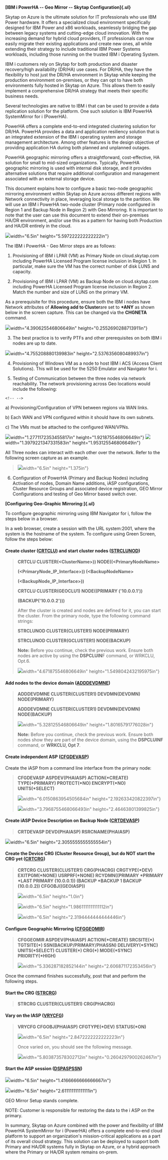 **[IBM i PowerHA -- Geo Mirror -- Skytap Configuration]{.ul}**

Skytap on Azure is the ultimate solution for IT professionals who use
IBM Power hardware. It offers a specialized cloud environment
specifically designed for IBM Power and x86 workloads, seamlessly
bridging the gap between legacy systems and cutting-edge cloud
innovation. With the increasing demand for hybrid cloud providers, IT
professionals can now easily migrate their existing applications and
create new ones, all while extending their strategy to include
traditional IBM Power Systems workloads, including those running on the
trusted IBM i Operating System.

IBM i customers rely on Skytap for both production and disaster
recovery/high availability (DR/HA) use cases. For DR/HA, they have the
flexibility to host just the DR/HA environment in Skytap while keeping
the production environment on-premises, or they can opt to have both
environments fully hosted in Skytap on Azure. This allows them to easily
implement a comprehensive DR/HA strategy that meets their specific
business needs.

Several technologies are native to IBM i that can be used to provide a
data replication solution for the platform. One such solution is IBM
PowerHA SystemMirror for i (PowerHA).

PowerHA offers a complete end-to-end integrated clustering solution for
DR/HA. PowerHA provides a data and application resiliency solution that
is an integrated extension of the IBM i operating system and storage
management architecture. Among other features is the design objective of
providing application HA during both planned and unplanned outages.

PowerHA geographic mirroring offers a straightforward, cost-effective,
HA solution for small to mid-sized organizations. Typically, PowerHA
geographic mirroring is used with internal disk storage, and it provides
alternative solutions that require additional configuration and
management associated with an external storage device.

This document explains how to configure a basic two-node geographic
mirroring environment within Skytap on Azure across different regions
with Network connectivity in place, leveraging local storage to the
partition. We will use an IBM i PowerHA two-node cluster (Primary node
configured in Region 1 and Backup Node in Region 2) with Geo Mirroring.
It is important to note that the user can use this document to extend
their on-premises HA/DR environment, and/or use this as a pattern for
having both Production and HA/DR entirely in the cloud.

<img src="https://raw.githubusercontent.com/skytap/well-architected-framework/master/resiliency/solutions/powerha-geomirror-media/image1.png">width="6.5in"
height="5.597222222222222in"}

The IBM i PowerHA - Geo Mirror steps are as follows:

1.  Provisioning of IBM i LPAR (VM) as Primary Node on cloud.skytap.com
    including PowerHA Licensed Program license inclusion in Region 1. In
    particular, make sure the VM has the correct number of disk LUNS and
    capacity.

2.  Provisioning of IBM i LPAR (VM) as Backup Node on cloud.skytap.com
    including PowerHA Licensed Program license inclusion in Region 2.
    Match the number and size of LUNS on the primary VM.

As a prerequisite for this procedure, ensure both the IBM i nodes have
Network attributes of **Allowing add to Cluster**are set to **\*ANY** as
shown below in the screen capture. This can be changed via the
**CHGNETA** command.

<img src="https://raw.githubusercontent.com/skytap/well-architected-framework/master/resiliency/solutions/powerha-geomirror-media/image2.png">width="4.390625546806649in"
height="0.2552690288713911in"}

3.  The best practice is to verify PTFs and other prerequisites on both
    IBM i nodes are up to date.

<img src="https://raw.githubusercontent.com/skytap/well-architected-framework/master/resiliency/solutions/powerha-geomirror-media/image3.png">width="4.755208880139983in"
height="2.5376356080489937in"}

4.  Provisioning of Windows VM as a node to host IBM i ACS (Access
    Client Solutions). This will be used for the 5250 Emulator and
    Navigator for i.

5.  Testing of Communication between the three nodes via network
    reachability. The network provisioning across Geo locations would
    include the following:

```{=html}
<!-- -->
```
a)  Provisioning/Configuration of VPN between regions via WAN links.

b)  Each WAN and VPN configured within it should have its own subnets.

c)  The VMs must be attached to the configured WAN/VPNs.

<img src="https://raw.githubusercontent.com/skytap/well-architected-framework/master/resiliency/solutions/powerha-geomirror-media/image4.png">width="1.2771172353455817in"
height="1.921875546806649in"}
<img src="https://raw.githubusercontent.com/skytap/well-architected-framework/master/resiliency/solutions/powerha-geomirror-media/image5.png">width="1.3979221347331583in"
height="1.953125546806649in"}

All Three nodes can interact with each other over the network. Refer to
the following screen capture as an example.

> <img src="https://raw.githubusercontent.com/skytap/well-architected-framework/master/resiliency/solutions/powerha-geomirror-media/image6.png">width="6.5in"
> height="1.375in"}

6.  Configuration of PowerHA (Primary and Backup Nodes) including
    Activation of nodes, Domain Name additions, iASP configurations,
    Cluster Resource Groups and associated device registration, GEO
    Mirror Configurations and testing of Geo Mirror based switch over.

**[Configuring Geo-Graphic Mirroring:]{.ul}**

To configure geographic mirroring using IBM Navigator for i, follow the
steps below in a browser.

In a web browser, create a session with the URL system:2001, where the
system is the hostname of the system. To configure using Green Screen,
follow the steps below:

#### Create cluster ([CRTCLU](https://www.ibm.com/support/knowledgecenter/ssw_ibm_i_74/cl/crtclu.htm)) and start cluster nodes ([STRCLUNOD](https://www.ibm.com/support/knowledgecenter/ssw_ibm_i_74/cl/strclunod.htm))

> **CRTCLU CLUSTER(\<ClusterName>)) NODE((\<PrimaryNodeName>**
>
> **(\<PrimaryNode_IP_Interface>)) (\<BackupNodeName>**
>
> **(\<BackupNode_IP_Interface>))**
>
> **CRTCLU CLUSTER(GEOCLU1) NODE((PRIMARY (\'10.0.0.1\'))**
>
> **(BACKUP(\'10.0.0.2\')))**
>
> After the cluster is created and nodes are defined for it, you can
> start the cluster. From the primary node, type the following command
> strings:
>
> **STRCLUNOD CLUSTER(CLUSTER1) NODE(PRIMARY)**
>
> **STRCLUNOD CLUSTER(GCLUSTER1) NODE(BACKUP)**
>
> **Note:** Before you continue, check the previous work. Ensure both
> nodes are active by using the **DSPCLUIN**F command, or WRKCLU, Opt.6.
>
> <img src="https://raw.githubusercontent.com/skytap/well-architected-framework/master/resiliency/solutions/powerha-geomirror-media/image7.png">width="4.671875546806649in"
> height="1.5498042432195975in"}

#### Add nodes to the device domain ([ADDDEVDMNE](https://www.ibm.com/support/knowledgecenter/ssw_ibm_i_74/cl/adddevdmne.htm))

> **ADDDEVDMNE CLUSTER(CLUSTER1) DEVDMN(DEVDMN) NODE(PRIMARY)**
>
> **ADDDEVDMNE CLUSTER(CLUSTER1) DEVDMN(DEVDMN) NODE(BACKUP)**
>
> <img src="https://raw.githubusercontent.com/skytap/well-architected-framework/master/resiliency/solutions/powerha-geomirror-media/image8.png">width="5.328125546806649in"
> height="1.80165791776028in"}
>
> **Note:** Before you continue, check the previous work. Ensure both
> nodes show they are part of the device domain, using the **DSPCLUINF**
> command, or **WRKCLU, Opt 7**.

#### Create independent ASP ([CFGDEVASP](https://www.ibm.com/support/knowledgecenter/ssw_ibm_i_74/cl/cfgdevasp.htm))

Create the iASP from a command line interface from the primary node:

> **CFGDEVASP ASPDEV(PHAIASP) ACTION(\*CREATE) TYPE(\*PRIMARY)
> PROTECT(\*NO) ENCRYPT(\*NO) UNITS(\*SELECT)**
>
> <img src="https://raw.githubusercontent.com/skytap/well-architected-framework/master/resiliency/solutions/powerha-geomirror-media/image9.png">width="6.0150863954505684in"
> height="2.192633420822397in"}
>
> <img src="https://raw.githubusercontent.com/skytap/well-architected-framework/master/resiliency/solutions/powerha-geomirror-media/image10.png">width="3.7968755468066493in"
> height="2.46463801399825in"}

#### Create iASP Device Description on Backup Node ([CRTDEVASP](https://www.ibm.com/support/knowledgecenter/ssw_ibm_i_74/cl/crtdevasp.htm))

> **CRTDEVASP DEVD(PHAIASP) RSRCNAME(PHAIASP)**

<img src="https://raw.githubusercontent.com/skytap/well-architected-framework/master/resiliency/solutions/powerha-geomirror-media/image11.png">width="6.5in"
height="2.3055555555555554in"}

#### Create the Device CRG (Cluster Resource Group), but do NOT start the CRG yet ([CRTCRG](https://www.ibm.com/support/knowledgecenter/ssw_ibm_i_74/cl/crtcrg.htm))

> **CRTCRG CLUSTER(CLUSTER1) CRG(PHACRG) CRGTYPE(\*DEV) EXITPGM(\*NONE)
> USRPRF(\*NONE) RCYDMN((PRIMARY \*PRIMARY \*LAST PRIMARY (10.0.0.1))
> (BACKUP \*BACKUP 1 BACKUP (10.0.0.2)) CFGOBJ((GEOIASP))**
>
> <img src="https://raw.githubusercontent.com/skytap/well-architected-framework/master/resiliency/solutions/powerha-geomirror-media/image12.png">width="6.5in"
> height="1.0in"}
>
> <img src="https://raw.githubusercontent.com/skytap/well-architected-framework/master/resiliency/solutions/powerha-geomirror-media/image13.png">width="6.5in"
> height="1.9861111111111112in"}
>
> <img src="https://raw.githubusercontent.com/skytap/well-architected-framework/master/resiliency/solutions/powerha-geomirror-media/image14.png">width="6.5in"
> height="2.3194444444444446in"}

#### Configure Geographic Mirroring ([CFGGEOMIR](https://www.ibm.com/support/knowledgecenter/ssw_ibm_i_74/cl/cfggeomir.htm))

> **CFGGEOMIR ASPDEV(PHAIASP) ACTION(\*CREATE) SRCSITE(\*) TGTSITE(\*)
> SSN(BACKUP/PRIMARY/PHASSN) DELIVERY(\*SYNC) UNITS(\*SELECT)
> CLUSTER(\*) CRG(\*) MODE(\*SYNC) PRIORITY(\*HIGH)**
>
> <img src="https://raw.githubusercontent.com/skytap/well-architected-framework/master/resiliency/solutions/powerha-geomirror-media/image15.png">width="5.336287182852144in"
> height="2.606871172353456in"}

Once the command finishes successfully, post that and perform the
following steps.

#### Start the CRG ([STRCRG](https://www.ibm.com/support/knowledgecenter/ssw_ibm_i_74/cl/strcrg.htm))

> **STRCRG CLUSTER(CLUSTER1) CRG(PHACRG)**

#### Vary on the IASP ([VRYCFG](https://www.ibm.com/support/knowledgecenter/ssw_ibm_i_74/cl/vrycfg.htm))

> **VRYCFG CFGOBJ(PHAIASP) CFGTYPE(\*DEV) STATUS(\*ON)**
>
> <img src="https://raw.githubusercontent.com/skytap/well-architected-framework/master/resiliency/solutions/powerha-geomirror-media/image16.png">width="6.5in"
> height="2.8472222222222223in"}
>
> Once varied on, you should see the following message.
>
> <img src="https://raw.githubusercontent.com/skytap/well-architected-framework/master/resiliency/solutions/powerha-geomirror-media/image17.png">width="5.803873578302712in"
> height="0.2604297900262467in"}

#### Start the ASP session ([DSPASPSSN](https://www.ibm.com/support/knowledgecenter/ssw_ibm_i_74/cl/dspaspssn.htm))

<img src="https://raw.githubusercontent.com/skytap/well-architected-framework/master/resiliency/solutions/powerha-geomirror-media/image18.png">width="6.5in"
height="1.4166666666666667in"}

<img src="https://raw.githubusercontent.com/skytap/well-architected-framework/master/resiliency/solutions/powerha-geomirror-media/image19.png">width="6.5in"
height="2.611111111111111in"}

GEO Mirror Setup stands complete.

NOTE: Customer is responsible for restoring the data to the i ASP on the
primary.

In summary, Skytap on Azure combined with the power and flexibility of
IBM PowerHA SystemMirror for i (PowerHA) offers a complete end-to-end
cloud platform to support an organization\'s mission-critical
applications as a part of its overall cloud strategy. This solution can
be deployed to support both Primary and HA/DR systems fully in Skytap on
Azure, or a hybrid approach where the Primary or HA/DR system remains
on-prem.
